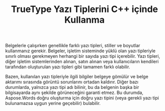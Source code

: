 ﻿---
title: TrueType Yazı Tiplerini C++ içinde Kullanma
second_title: Aspose.Words için C++
articleTitle: TrueType Yazı Tiplerini Kullanma
linktitle: TrueType Yazı Tiplerini Kullanma
description: "Aspose.Words için C++ doğru yazı tipini veya doğru belge oluşturma için uygun yerini bulabilir. Bu, bir yazı tipi hakkında yeterli bilgi olmadığında görüntülenen belge ile orijinal arasındaki farkın minimum düzeyde olmasını sağlar."
type: docs
weight: 20
url: /tr/cpp/using-truetype-fonts/
---

Belgelerle çalışırken genellikle farklı yazı tipleri, stiller ve boyutlar kullanmanız gerekir. Belgeler, işletim sisteminde yüklü olan yazı tipleriyle sınırlı olması gerekmeyen herhangi bir sayıda yazı tipi içerebilir. Yazı tipleri, diğer işletim sistemlerinden alınan, satın alınan veya kullanıcıların kendileri tarafından oluşturulan yazı tipleri gibi tamamen farklı olabilir.

Bazen, kullanılan yazı tipleriyle ilgili bilgiler belgeye gömülür ve belge aktarımı sırasında görüntü sorunlarını ortadan kaldırır. Diğer bazı durumlarda, yalnızca yazı tipi adı bilinir, bu da belgenin başka bir bilgisayarda aynı şekilde görüneceğini garanti etmez. Bu durumda, Aspose.Words doğru oluşturma için doğru yazı tipini (veya gerekli yazı tipi bulunamazsa uygun yerine geçebilir) bulabilir.
